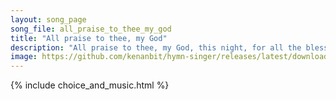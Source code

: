 ```yaml
---
layout: song_page
song_file: all_praise_to_thee_my_god
title: "All praise to thee, my God"
description: "All praise to thee, my God, this night, for all the blessings of the light. Keep me, O keep me, King of kings, beneath thine own almighty wings.  Forg... english christian 4part evening"
image: https://github.com/kenanbit/hymn-singer/releases/latest/download/all_praise_to_thee_my_god-trad.png
---
```


{% include choice_and_music.html %}
